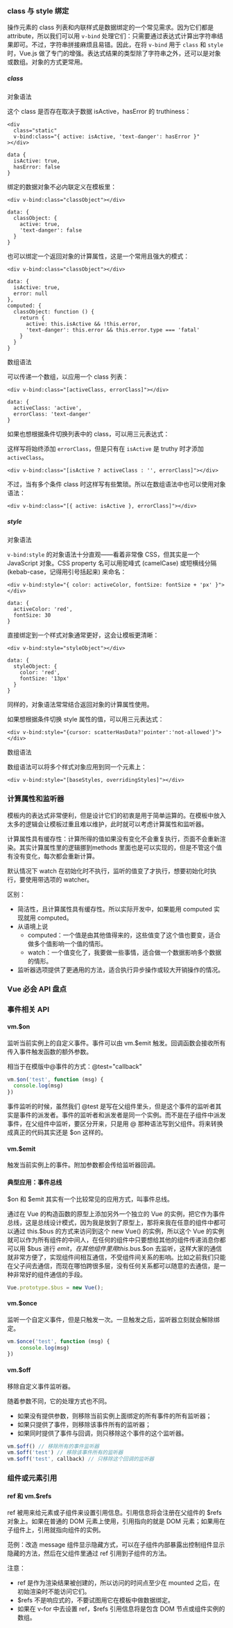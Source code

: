 ### class 与 style 绑定

操作元素的 class 列表和内联样式是数据绑定的一个常见需求。因为它们都是 attribute，所以我们可以用 `v-bind` 处理它们：只需要通过表达式计算出字符串结果即可。不过，字符串拼接麻烦且易错。因此，在将 `v-bind` 用于 `class` 和 `style` 时，Vue.js 做了专门的增强。表达式结果的类型除了字符串之外，还可以是对象或数组。对象的方式更常用。

##### class

对象语法

这个 class 是否存在取决于数据 isActive，hasError 的 truthiness：

```vue
<div
  class="static"
  v-bind:class="{ active: isActive, 'text-danger': hasError }"
></div>

data {
  isActive: true,
  hasError: false
}
```

绑定的数据对象不必内联定义在模板里：

```vue
<div v-bind:class="classObject"></div>

data: {
  classObject: {
    active: true,
    'text-danger': false
  }
}
```

也可以绑定一个返回对象的计算属性，这是一个常用且强大的模式：

```vue
<div v-bind:class="classObject"></div>

data: {
  isActive: true,
  error: null
},
computed: {
  classObject: function () {
    return {
      active: this.isActive && !this.error,
      'text-danger': this.error && this.error.type === 'fatal'
    }
  }
}
```

数组语法

可以传递一个数组，以应用一个 class 列表：

```vue
<div v-bind:class="[activeClass, errorClass]"></div>

data: {
  activeClass: 'active',
  errorClass: 'text-danger'
}
```

如果也想根据条件切换列表中的 class，可以用三元表达式：

这样写将始终添加 `errorClass`，但是只有在 `isActive` 是 truthy 时才添加 `activeClass`。

```vue
<div v-bind:class="[isActive ? activeClass : '', errorClass]"></div>
```

不过，当有多个条件 class 时这样写有些繁琐。所以在数组语法中也可以使用对象语法：

```vue
<div v-bind:class="[{ active: isActive }, errorClass]"></div>
```

##### style

对象语法

`v-bind:style` 的对象语法十分直观——看着非常像 CSS，但其实是一个 JavaScript 对象。CSS property 名可以用驼峰式 (camelCase) 或短横线分隔 (kebab-case，记得用引号括起来) 来命名：

```vue
<div v-bind:style="{ color: activeColor, fontSize: fontSize + 'px' }"></div>

data: {
  activeColor: 'red',
  fontSize: 30
}
```

直接绑定到一个样式对象通常更好，这会让模板更清晰：

```vue
<div v-bind:style="styleObject"></div>

data: {
  styleObject: {
    color: 'red',
    fontSize: '13px'
  }
}
```

同样的，对象语法常常结合返回对象的计算属性使用。

如果想根据条件切换 style 属性的值，可以用三元表达式：

```vue
<div v-bind:style="{cursor: scatterHasData?'pointer':'not-allowed'}"></div>
```

数组语法

数组语法可以将多个样式对象应用到同一个元素上：

```vue
<div v-bind:style="[baseStyles, overridingStyles]"></div>
```



### 计算属性和监听器

模板内的表达式非常便利，但是设计它们的初衷是用于简单运算的。在模板中放入太多的逻辑会让模板过重且难以维护，此时就可以考虑计算属性和监听器。

计算属性具有缓存性：计算所得的值如果没有变化不会重复执行，页面不会重新渲染。其实计算属性里的逻辑挪到methods 里面也是可以实现的，但是不管这个值有没有变化，每次都会重新计算。

默认情况下 watch 在初始化时不执行，监听的值变了才执行，想要初始化时执行，要使用带选项的 watcher。

区别：

* 简洁性，且计算属性具有缓存性。所以实际开发中，如果能用 computed 实现就用 computed。
* 从语境上说
  * computed：一个值是由其他值得来的，这些值变了这个值也要变，适合做多个值影响一个值的情形。
  * watch：一个值变化了，我要做一些事情，适合做一个数据影响多个数据的情形。
* 监听器选项提供了更通用的方法，适合执行异步操作或较大开销操作的情况。



### Vue 必会 API 盘点

### 事件相关 API

#### vm.$on

监听当前实例上的自定义事件。事件可以由 vm.$emit 触发。回调函数会接收所有传入事件触发函数的额外参数。

相当于在模版中@事件的方式：@test="callback"

```js
vm.$on('test', function (msg) {
  console.log(msg)
})
```

事件监听的时候，虽然我们 @test 是写在父组件里头，但是这个事件的监听者其实是事件的派发者。事件的监听者和派发者是同一个实例。而不是在子组件中派发事件，在父组件中监听，要区分开来，只是用 @ 那种语法写到父组件。将来转换成真正的代码其实还是 $on 这样的。

#### vm.$emit

触发当前实例上的事件。附加参数都会传给监听器回调。

#### 典型应用：事件总线

$on 和 $emit 其实有一个比较常见的应用方式，叫事件总线。

通过在 Vue 的构造函数的原型上添加另外一个独立的 Vue 的实例，把它作为事件总线，这是总线设计模式，因为我是放到了原型上，那将来我在任意的组件中都可以通过 this.$bus 的方式来访问到这个 new Vue() 的实例，所以这个 Vue 的实例就可以作为所有组件的中间人，在任何的组件中只要想给其他的组件传递消息你都可以用 $bus 进行 $emit，在其他组件里用 this.$bus.$on 去监听，这样大家的通信就非常方便了，实现组件间相互通信，不受组件间关系的影响。比如之前我们只能在父子间去通信，而现在哪怕跨很多层，没有任何关系都可以随意的去通信，是一种非常好的组件通信的手段。

```js
Vue.prototype.$bus = new Vue();
```

#### vm.$once

监听一个自定义事件，但是只触发一次。一旦触发之后，监听器立刻就会解除绑定。

```js
vm.$once('test', function (msg) { 
	console.log(msg) 
})
```

#### vm.$off

移除自定义事件监听器。

随着参数不同，它的处理方式也不同。

* 如果没有提供参数，则移除当前实例上面绑定的所有事件的所有监听器；
* 如果只提供了事件，则移除该事件所有的监听器；
* 如果同时提供了事件与回调，则只移除这个事件的这个监听器。

```js
vm.$off() // 移除所有的事件监听器 
vm.$off('test') // 移除该事件所有的监听器 
vm.$off('test', callback) // 只移除这个回调的监听器
```

### 组件或元素引用

#### ref 和 vm.$refs

ref 被用来给元素或子组件来设置引用信息。引用信息将会注册在父组件的 $refs 对象上。如果在普通的 DOM 元素上使用，引用指向的就是 DOM 元素；如果用在子组件上，引用就指向组件的实例。

范例：改造 message 组件显示隐藏方式，可以在子组件内部暴露出控制组件显示隐藏的方法，然后在父组件里通过 ref 引用到子组件的方法。

注意：

* ref 是作为渲染结果被创建的，所以访问的时间点至少在 mounted 之后，在初始渲染时不能访问它们。
* $refs 不是响应式的，不要试图用它在模板中做数据绑定。 
* 如果在 v-for 中去设置 ref，$refs 引用信息将是包含 DOM 节点或组件实例的数组。